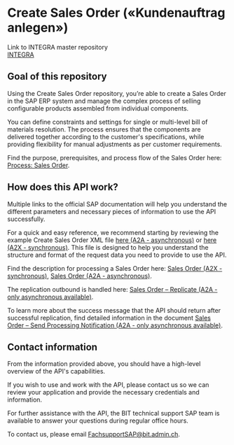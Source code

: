 # Create Sales Order («Kundenauftrag anlegen»)

Link to INTEGRA master repository  
[INTEGRA](https://github.com/Integra-SUPERB/INTEGRA)


## Goal of this repository
Using the Create Sales Order repository, you’re able to create a Sales Order in the SAP ERP system and manage the complex process of selling configurable products assembled from individual components.

You can define constraints and settings for single or multi-level bill of materials resolution. The process ensures that the components are delivered together according to the customer's specifications, while providing flexibility for manual adjustments as per customer requirements.

Find the purpose, prerequisites, and process flow of the Sales Order here: [Process: Sales Order](https://help.sap.com/docs/SAP_S4HANA_ON-PREMISE/7b24a64d9d0941bda1afa753263d9e39/351db853dcfcb44ce10000000a174cb4.html).

## How does this API work?
Multiple links to the official SAP documentation will help you understand the different parameters and necessary pieces of information to use the API successfully.

For a quick and easy reference, we recommend starting by reviewing the example Create Sales Order XML file [here (A2A - asynchronous)](https://help.sap.com/docs/SAP_S4HANA_CLOUD/03c04db2a7434731b7fe21dca77440da/48ac12420a0a4d9daaefdc3de6a969f2.html?locale=en-US#create-sales-order) or [here (A2X - synchronous)](https://help.sap.com/docs/SAP_S4HANA_CLOUD/03c04db2a7434731b7fe21dca77440da/641bd0dc16bf406684ca2c614322c15e.html?locale=en-US). This file is designed to help you understand the structure and format of the request data you need to provide to use the API.

Find the description for processing a Sales Order here: [Sales Order (A2X - synchronous)](https://api.sap.com/api/OP_API_SALES_ORDER_SRV_0001/overview), [Sales Order (A2A - asynchronous)](https://api.sap.com/api/OP_SALESORDERBULKREQUEST_IN/overview).

The replication outbound is handled here: [Sales Order – Replicate (A2A - only asynchronous available)](https://api.sap.com/api/OP_CO_SDSLS_ESR_SALES_ORDER_REPL/overview).

To learn more about the success message that the API should return after successful replication, find detailed information in the document [Sales Order – Send Processing Notification (A2A - only asynchronous available)](https://api.sap.com/api/OP_CO_SDSLS_ESR_SALES_ORDER_NOTIF/overview).

## Contact information
From the information provided above, you should have a high-level overview of the API's capabilities.

If you wish to use and work with the API, please contact us so we can review your application and provide the necessary credentials and information.

For further assistance with the API, the BIT technical support SAP team is available to answer your questions during regular office hours.

To contact us, please email [FachsupportSAP@bit.admin.ch](mailto:FachsupportSAP@bit.admin.ch).

